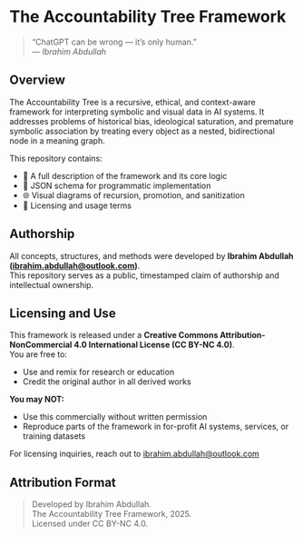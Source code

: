 # The Accountability Tree Framework

> “ChatGPT can be wrong — it’s only human.”  
> — *Ibrahim Abdullah*

## Overview

The Accountability Tree is a recursive, ethical, and context-aware framework for interpreting symbolic and visual data in AI systems. It addresses problems of historical bias, ideological saturation, and premature symbolic association by treating every object as a nested, bidirectional node in a meaning graph.

This repository contains:
- 📄 A full description of the framework and its core logic
- 🧬 JSON schema for programmatic implementation
- 🌐 Visual diagrams of recursion, promotion, and sanitization
- 🔐 Licensing and usage terms

## Authorship

All concepts, structures, and methods were developed by **Ibrahim Abdullah (ibrahim.abdullah@outlook.com)**.  
This repository serves as a public, timestamped claim of authorship and intellectual ownership.

## Licensing and Use

This framework is released under a **Creative Commons Attribution-NonCommercial 4.0 International License (CC BY-NC 4.0)**.  
You are free to:
- Use and remix for research or education
- Credit the original author in all derived works

**You may NOT:**
- Use this commercially without written permission
- Reproduce parts of the framework in for-profit AI systems, services, or training datasets

For licensing inquiries, reach out to ibrahim.abdullah@outlook.com

## Attribution Format

> Developed by Ibrahim Abdullah.  
> The Accountability Tree Framework, 2025.  
> Licensed under CC BY-NC 4.0.